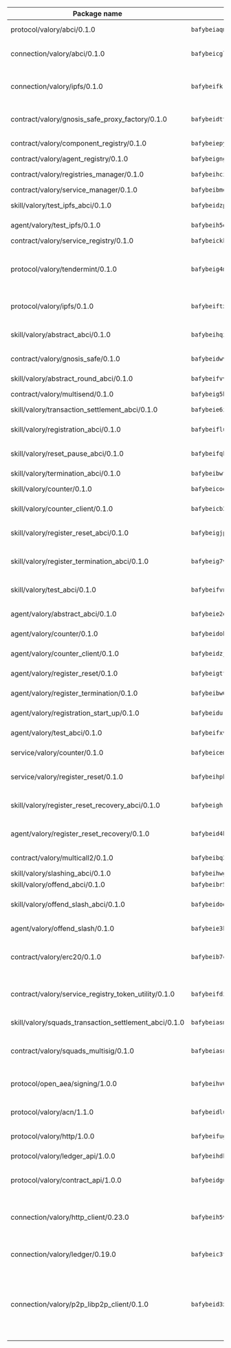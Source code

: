 | Package name                                                  | Package hash                                                  | Description                                                                                                                |
| ------------------------------------------------------------- | ------------------------------------------------------------- | -------------------------------------------------------------------------------------------------------------------------- |
| protocol/valory/abci/0.1.0                                    | `bafybeiaqmp7kocbfdboksayeqhkbrynvlfzsx4uy4x6nohywnmaig4an7u` | A protocol for ABCI requests and responses.                                                                                |
| connection/valory/abci/0.1.0                                  | `bafybeicglrfbp6g2lign74hzovs2lxfx3yw462cc2loguvbyccosljehae` | connection to wrap communication with an ABCI server.                                                                      |
| connection/valory/ipfs/0.1.0                                  | `bafybeifkrynw6jjg7bs7nw535m5bcrav5qab27vr5ktgfuvf65dpazc4ci` | A connection responsible for uploading and downloading files from IPFS.                                                    |
| contract/valory/gnosis_safe_proxy_factory/0.1.0               | `bafybeidttzohq4nvamusdxu7qohkjghn6ezzcvg6jdg7cy5f435vclkzjq` | Gnosis Safe proxy factory (GnosisSafeProxyFactory) contract                                                                |
| contract/valory/component_registry/0.1.0                      | `bafybeiepywewigowj533f55orx7oys3kk5lgdc247p2267scqfyp4gnqle` | Component registry contract                                                                                                |
| contract/valory/agent_registry/0.1.0                          | `bafybeignghdk7oqvyg722gz66tbuj2vj4vkatguj4b6lf5fqzqxkktcke4` | Agent registry contract                                                                                                    |
| contract/valory/registries_manager/0.1.0                      | `bafybeihcilb27ekgoplmc43iog2zrus63fufql4rly2umbuj573nu3zpg4` | Registries Manager contract                                                                                                |
| contract/valory/service_manager/0.1.0                         | `bafybeibmqewfh5wnayopneyv4vx35n5k7loavzmcazyevntdoskw7vasom` | Service Manager contract                                                                                                   |
| skill/valory/test_ipfs_abci/0.1.0                             | `bafybeidzp72oei2nbrlj4ibgkcsznm7gmma3t65kqbrw5hi5zciwc5ssym` | IPFS e2e testing application.                                                                                              |
| agent/valory/test_ipfs/0.1.0                                  | `bafybeih5eknvrkopttfdu2l6uxr2m74ztyaunbulzsmrnhxw6nrbgcqfge` | Agent for testing the ABCI connection.                                                                                     |
| contract/valory/service_registry/0.1.0                        | `bafybeickkg6myflc3fkpxyqn3a4gnayyrbtqzh7vxhtlzn26mhcilw32ma` | Service Registry contract                                                                                                  |
| protocol/valory/tendermint/0.1.0                              | `bafybeig4mi3vmlv5zpbjbfuzcgida6j5f2nhrpedxicmrrfjweqc5r7cra` | A protocol for communication between two AEAs to share tendermint configuration details.                                   |
| protocol/valory/ipfs/0.1.0                                    | `bafybeiftxi2qhreewgsc5wevogi7yc5g6hbcbo4uiuaibauhv3nhfcdtvm` | A protocol specification for IPFS requests and responses.                                                                  |
| skill/valory/abstract_abci/0.1.0                              | `bafybeihqiujkwgyn7bwen5vu6k3ep3otd4qc322vzenvj4phezdxf2wuza` | The abci skill provides a template of an ABCI application.                                                                 |
| contract/valory/gnosis_safe/0.1.0                             | `bafybeidwvdy5gxs3tdwenyxrtvq3f7cosw3f2f4hll66aftnndy65ugary` | Gnosis Safe (GnosisSafeL2) contract                                                                                        |
| skill/valory/abstract_round_abci/0.1.0                        | `bafybeifvved235uxmnfapctphb4joumgbwg52yk5uxw7i4eckuvc6nw5im` | abstract round-based ABCI application                                                                                      |
| contract/valory/multisend/0.1.0                               | `bafybeig5byt5urg2d2bsecufxe5ql7f4mezg3mekfleeh32nmuusx66p4y` | MultiSend contract                                                                                                         |
| skill/valory/transaction_settlement_abci/0.1.0                | `bafybeie6iiipyezvwslatogwvxdfxu6c7k73be2gjhkxt7gdemzicj2pse` | ABCI application for transaction settlement.                                                                               |
| skill/valory/registration_abci/0.1.0                          | `bafybeifluqirreyuoagntdtclnaupbp5padiwgj2tzhf2apt7hd2ui7t6m` | ABCI application for common apps.                                                                                          |
| skill/valory/reset_pause_abci/0.1.0                           | `bafybeifqk5mskjgftdzkvow72bxlplqypafbhvzcs7c7ajfyb2y2j3rria` | ABCI application for resetting and pausing app executions.                                                                 |
| skill/valory/termination_abci/0.1.0                           | `bafybeibwfkf7q6gq6twsjnd6xstayhnjpyp6qf5oygxebgkcjh2zmdrhte` | Termination skill.                                                                                                         |
| skill/valory/counter/0.1.0                                    | `bafybeicoqhpegfcai3vygen7etnse75jnpsi6ihub35lmv7vlipsg7tujq` | The ABCI Counter application example.                                                                                      |
| skill/valory/counter_client/0.1.0                             | `bafybeicb37pj26xbknovfox5hwpuh26p3p44uh32tclpj5cwpgvhbmdl4y` | A client for the ABCI counter application.                                                                                 |
| skill/valory/register_reset_abci/0.1.0                        | `bafybeigjp2su7gec4hnbqfew5wm3yfjm6oi73nfl4jcxkztsqwgfeqxpz4` | ABCI application for dummy skill that registers and resets                                                                 |
| skill/valory/register_termination_abci/0.1.0                  | `bafybeig7vfz3s4kepmknmbbylfwbzqdyi5s3wmyl6if6vwxdnygbljbe7q` | ABCI application for dummy skill that registers and resets                                                                 |
| skill/valory/test_abci/0.1.0                                  | `bafybeifvn4gduzhvrptc7ny434gdilp5p4fsad4dkpkhtdrtivt35cogrq` | ABCI application for testing the ABCI connection.                                                                          |
| agent/valory/abstract_abci/0.1.0                              | `bafybeie2qziqrwkdthnvhwhxvndm63lrcwa23xioa6dsxmdaapkvw3bbja` | The abstract ABCI AEA - for testing purposes only.                                                                         |
| agent/valory/counter/0.1.0                                    | `bafybeidohazu46iws6wizcotlq3z6ioepd53h77qk4b47yfzhenkcvi7s4` | The ABCI Counter example as an AEA                                                                                         |
| agent/valory/counter_client/0.1.0                             | `bafybeidzjvgadf7cjpvodgdnl72l6a6dl4qnjcocfxj53fvytl5psiwud4` | The ABCI Counter example as an AEA                                                                                         |
| agent/valory/register_reset/0.1.0                             | `bafybeigtft5zuvoidjditf5dpwrzdvhrdmnm365inr4stparmfyiud5mtm` | Register reset to replicate Tendermint issue.                                                                              |
| agent/valory/register_termination/0.1.0                       | `bafybeibw6rrzm6z454mb5f4ouqf3kroqj7isaombrdqvjxlwqy25ewec4y` | Register terminate to test the termination feature.                                                                        |
| agent/valory/registration_start_up/0.1.0                      | `bafybeidurk3hh6efiavyctipmzbgdhcy7aund4kgjj3i2r44d5s4wzk75e` | Registration start-up ABCI example.                                                                                        |
| agent/valory/test_abci/0.1.0                                  | `bafybeifxvca2rpu3u2q67adq4l4wil2m34f4zwhn6z6lni6ih2dp35fltm` | Agent for testing the ABCI connection.                                                                                     |
| service/valory/counter/0.1.0                                  | `bafybeicem3hmd3qrmcphhb5coudrfnj5tasv4rrghc7kbygvycin32k4rm` | A set of agents incrementing a counter                                                                                     |
| service/valory/register_reset/0.1.0                           | `bafybeihpbyrrmnr67bzod5bci2xddfjkcxr2mtr3se7n6t2edx43uprumu` | Test and debug tendermint reset mechanism.                                                                                 |
| skill/valory/register_reset_recovery_abci/0.1.0               | `bafybeighrn6yu44mpbqrhudpbfcjfwonwjoacu4iawdhzd5htj4ljic2zi` | ABCI application for dummy skill that registers and resets                                                                 |
| agent/valory/register_reset_recovery/0.1.0                    | `bafybeid4hffr5iniifhashirwncovuowm4am7ep57dmaszrbpm4bituxou` | Agent to showcase hard reset as a recovery mechanism.                                                                      |
| contract/valory/multicall2/0.1.0                              | `bafybeibq3khlnku3i7aqfty46kfj2oxos4dn2rpemzjf46sp74e77qs2vi` | The MakerDAO multicall2 contract.                                                                                          |
| skill/valory/slashing_abci/0.1.0                              | `bafybeihwgnfv2gzzxh373jljpesyjgr3mp3qw66a3sailef46cfevivtxu` | Slashing skill.                                                                                                            |
| skill/valory/offend_abci/0.1.0                                | `bafybeibr5ktsg3w6l6o5yg43lrbonumob6rzwa7h7esp7o4bo2ttuxvdiq` | Offend ABCI application.                                                                                                   |
| skill/valory/offend_slash_abci/0.1.0                          | `bafybeidoqmpwls2ljt3k3xonvsbia6nd2mtolizfynnwrfzzwloiziv3fq` | ABCI application used in order to test the slashing abci                                                                   |
| agent/valory/offend_slash/0.1.0                               | `bafybeie3kcio34s36kuf3yqufaoo2v4kddmcjveikzovm5aj5xaydyh3v4` | Offend and slash to test the slashing feature.                                                                             |
| contract/valory/erc20/0.1.0                                   | `bafybeib7ctk3deleyxayrqvropewefr2muj4kcqe3t3wscak25bjmxnqwe` | The scaffold contract scaffolds a contract to be implemented by the developer.                                             |
| contract/valory/service_registry_token_utility/0.1.0          | `bafybeifdia2y5546tvk6xzxeaqzf2n5n7dutj2hdzbgenxohaqhjtnjqm4` | The scaffold contract scaffolds a contract to be implemented by the developer.                                             |
| skill/valory/squads_transaction_settlement_abci/0.1.0         | `bafybeiasmdgyiszhgp67nqwilvu3te3ibboqo5skw24hdk2df762hik3ee` | ABCI application for transaction settlement.                                                                               |
| contract/valory/squads_multisig/0.1.0                         | `bafybeiasnlsb7mczmbfzoeqhh7xpk6az2cqtsozsnhena6lic2sijcrdle` | The scaffold contract scaffolds a contract to be implemented by the developer.                                             |
| protocol/open_aea/signing/1.0.0                               | `bafybeihv62fim3wl2bayavfcg3u5e5cxu3b7brtu4cn5xoxd6lqwachasi` | A protocol for communication between skills and decision maker.                                                            |
| protocol/valory/acn/1.1.0                                     | `bafybeidluaoeakae3exseupaea4i3yvvk5vivyt227xshjlffywwxzcxqe` | The protocol used for envelope delivery on the ACN.                                                                        |
| protocol/valory/http/1.0.0                                    | `bafybeifugzl63kfdmwrxwphrnrhj7bn6iruxieme3a4ntzejf6kmtuwmae` | A protocol for HTTP requests and responses.                                                                                |
| protocol/valory/ledger_api/1.0.0                              | `bafybeihdk6psr4guxmbcrc26jr2cbgzpd5aljkqvpwo64bvaz7tdti2oni` | A protocol for ledger APIs requests and responses.                                                                         |
| protocol/valory/contract_api/1.0.0                            | `bafybeidgu7o5llh26xp3u3ebq3yluull5lupiyeu6iooi2xyymdrgnzq5i` | A protocol for contract APIs requests and responses.                                                                       |
| connection/valory/http_client/0.23.0                          | `bafybeih5vzo22p2umhqo52nzluaanxx7kejvvpcpdsrdymckkyvmsim6gm` | The HTTP_client connection that wraps a web-based client connecting to a RESTful API specification.                        |
| connection/valory/ledger/0.19.0                               | `bafybeic3ft7l7ca3qgnderm4xupsfmyoihgi27ukotnz7b5hdczla2enya` | A connection to interact with any ledger API and contract API.                                                             |
| connection/valory/p2p_libp2p_client/0.1.0                     | `bafybeid3xg5k2ol5adflqloy75ibgljmol6xsvzvezebsg7oudxeeolz7e` | The libp2p client connection implements a tcp connection to a running libp2p node as a traffic delegate to send/receive envelopes to/from agents in the DHT. |
